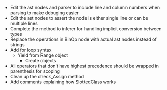 - Edit the ast nodes and parser to include line and column numbers when parsing to make debuging easier
- Edit the ast nodes to assert the node is either single line or can be multiple lines
- Complete the method to inferer for handling implicit conversion between types 
- Replace the operations in BinOp node with actual ast nodes instead of strings
- Add for loop syntax
  - Yield from Range object
    - Create objects 
- All operators that don't have highest precedence should be wrapped in parenthesis for scoping
- Clean up the check_Assign method
- Add comments explaining how SlottedClass works
